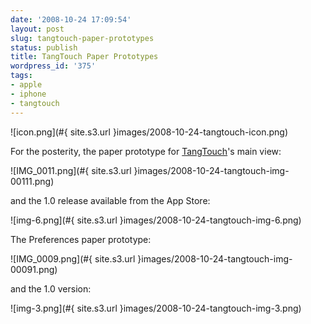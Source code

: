 ```yaml
---
date: '2008-10-24 17:09:54'
layout: post
slug: tangtouch-paper-prototypes
status: publish
title: TangTouch Paper Prototypes
wordpress_id: '375'
tags:
- apple
- iphone
- tangtouch
---
```


![icon.png](#{ site.s3.url }images/2008-10-24-tangtouch-icon.png)

For the posterity, the paper prototype for [TangTouch][tangtouch]'s main view:

![IMG_0011.png](#{ site.s3.url }images/2008-10-24-tangtouch-img-00111.png)

and the 1.0 release available from the App Store:

![img-6.png](#{ site.s3.url }images/2008-10-24-tangtouch-img-6.png)

The Preferences paper prototype:

![IMG_0009.png](#{ site.s3.url }images/2008-10-24-tangtouch-img-00091.png)

and the 1.0 version:

![img-3.png](#{ site.s3.url }images/2008-10-24-tangtouch-img-3.png)

[tangtouch]: http://iphone.jmesnil.net/tangtouch.html
